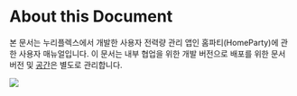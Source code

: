 # About this Document

본 문서는 누리플렉스에서 개발한 사용자 전력량 관리 앱인 홈파티(HomeParty)에 관한 사용자 매뉴얼입니다.
이 문서는 내부 협업을 위한 개발 버전으로 배포를 위한 문서 버전 및 [공간](https://app.gitbook.com/s/IkbtbZFeood7J9a7gBbF/)은 별도로 관리합니다.

![](.gitbook/assets/그림3.png)

